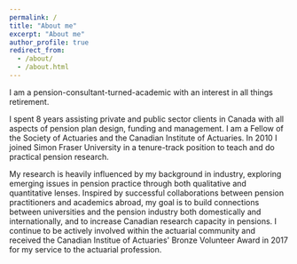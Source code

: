 ```yaml
---
permalink: /
title: "About me"
excerpt: "About me"
author_profile: true
redirect_from: 
  - /about/
  - /about.html
---
```


I am a pension-consultant-turned-academic with an interest in all things retirement. 

I spent 8 years assisting private and public sector clients in Canada with all aspects of pension plan design, funding and management. I am a Fellow of the Society of Actuaries and the Canadian Institute of Actuaries. In 2010 I joined Simon Fraser University in a tenure-track position to teach and do practical pension research. 

My research is heavily influenced by my background in industry, exploring emerging issues in pension practice through both qualitative and quantitative lenses. Inspired by successful collaborations between pension practitioners and academics abroad, my goal is to build connections between universities and the pension industry both domestically and internationally, and to increase Canadian research capacity in pensions. I continue to be actively involved within the actuarial community and received the Canadian Institue of Actuaries' Bronze Volunteer Award in 2017 for my service to the actuarial profession.



